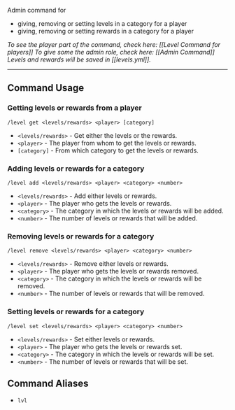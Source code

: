 
Admin command for
- giving, removing or setting levels in a category for a player
- giving, removing or setting rewards in a category for a player

_To see the player part of the command, check here: [[Level Command for players]]_
_To give some the admin role, check here: [[Admin Command]]_
_Levels and rewards will be saved in [[levels.yml]]._

---
## Command Usage

### Getting levels or rewards from a player
`/level get <levels/rewards> <player> [category]`

 - `<levels/rewards>` - Get either the levels or the rewards.
- `<player>` - The player from whom to get the levels or rewards.
- `[category]` - From which category to get the levels or rewards.

### Adding levels or rewards for a category
`/level add <levels/rewards> <player> <category> <number>`

- `<levels/rewards>` - Add either levels or rewards.
- `<player>` - The player who gets the levels or rewards.
- `<category>` - The category in which the levels or rewards will be added.
- `<number>` - The number of levels or rewards that will be added.

### Removing levels or rewards for a category
`/level remove <levels/rewards> <player> <category> <number>`

- `<levels/rewards>` - Remove either levels or rewards.
- `<player>` - The player who gets the levels or rewards removed.
- `<category>` - The category in which the levels or rewards will be removed.
- `<number>` - The number of levels or rewards that will be removed.

### Setting levels or rewards for a category
`/level set <levels/rewards> <player> <category> <number>`

- `<levels/rewards>` - Set either levels or rewards.
- `<player>` - The player who gets the levels or rewards set.
- `<category>` - The category in which the levels or rewards will be set.
- `<number>` - The number of levels or rewards that will be set.


## Command Aliases
- `lvl`
